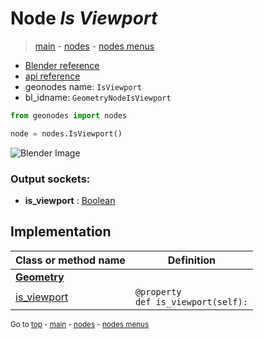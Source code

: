 # Node *Is Viewport*

> [main](../index.md) - [nodes](nodes.md) - [nodes menus](nodes_menus.md)

- [Blender reference](https://docs.blender.org/manual/en/latest/modeling/geometry_nodes/input/is_viewport.html)
- [api reference](https://docs.blender.org/api/current/bpy.types.GeometryNodeIsViewport.html)
- geonodes name: `IsViewport`
- bl_idname: `GeometryNodeIsViewport`

```python
from geonodes import nodes

node = nodes.IsViewport()
```

![Blender Image](https://docs.blender.org/manual/en/latest/_images/node-types_GeometryNodeIsViewport.webp)

### Output sockets:

- **is_viewport** : [Boolean](Boolean.md)

## Implementation

| Class or method name | Definition |
|----------------------|------------|
| **[Geometry](Geometry.md)** |
| [is_viewport](Geometry.md#is_viewport-property) | `@property`<br> `def is_viewport(self):` |

<sub>Go to [top](#node-Is-Viewport) - [main](../index.md) - [nodes](nodes.md) - [nodes menus](nodes_menus.md)</sub>

